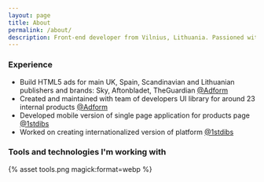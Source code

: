 ```yaml
---
layout: page
title: About
permalink: /about/
description: Front-end developer from Vilnius, Lithuania. Passioned with clean code and pure functions which solves issue and problems.
---
```


### Experience

-   Build HTML5 ads for main UK, Spain, Scandinavian and Lithuanian publishers and brands: Sky, Aftonbladet, TheGuardian <a href="https://adform.com">@Adform</a>
-   Created and maintained with team of developers UI library for around 23 internal products <a href="https://adform.com">@Adform</a>
-   Developed mobile version of single page application for products page <a href="https://1stdibs.com">@1stdibs</a>
-   Worked on creating internationalized version of platform <a href="https://1stdibs.com">@1stdibs</a>

### Tools and technologies I'm working with

{% asset tools.png magick:format=webp %}

<!-- <table>
    <tr>
        <td>React</td>
    </tr>
    <tr>
        <td>Relay</td>
    </tr>
    <tr>
        <td>GraphQL</td>
    </tr>
    <tr>
        <td>NodeJS</td>
    </tr>
    <tr>
        <td>Express</td>
    </tr>
    <tr>
        <td>Webpack</td>
    </tr>
</table> -->

<!-- <div id="root"></div>
{% asset about.js @inline %} -->

